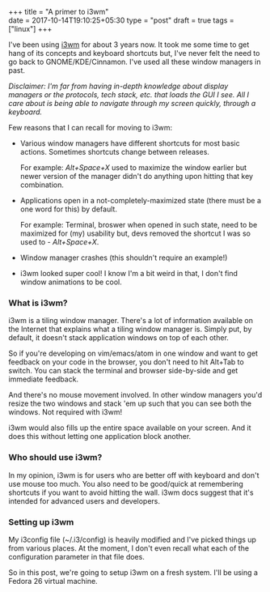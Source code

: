 +++
title = "A primer to i3wm"                           
date = 2017-10-14T19:10:25+05:30
type = "post"
draft = true
tags = ["linux"]
+++

I've been using [i3wm](https://i3wm.org/) for about 3 years now. It took me
some time to get hang of its concepts and keyboard shortcuts but, I've never
felt the need to go back to GNOME/KDE/Cinnamon. I've used all these window
managers in past.

*Disclaimer: I'm far from having in-depth knowledge about display managers or
the protocols, tech stack, etc. that loads the GUI I see. All I care about is
being able to navigate through my screen quickly, through a keyboard.*

Few reasons that I can recall for moving to i3wm:

- Various window managers have different shortcuts for most basic actions.
  Sometimes shortcuts change between releases. 

    For example: *Alt+Space+X* used to maximize the window earlier but newer
    version of the manager didn't do anything upon hitting that key
    combination.

- Applications open in a not-completely-maximized state (there must be a one
  word for this) by default.

    For example: Terminal, broswer when opened in such state, need to be
    maximized for (my) usability but, devs removed the shortcut I was so used
    to - *Alt+Space+X*.

- Window manager crashes (this shouldn't require an example!)

- i3wm looked super cool! I know I'm a bit weird in that, I don't find window
  animations to be cool.

### What is i3wm?

i3wm is a tiling window manager. There's a lot of information available on the
Internet that explains what a tiling window manager is. Simply put, by default,
it doesn't stack application windows on top of each other. 

So if you're developing on vim/emacs/atom in one window and want to get
feedback on your code in the browser, you don't need to hit Alt+Tab to switch.
You can stack the terminal and browser side-by-side and get immediate feedback.

And there's no mouse movement involved. In other window managers you'd resize
the two windows and stack 'em up such that you can see both the windows. Not
required with i3wm!

i3wm would also fills up the entire space available on your screen. And it does
this without letting one application block another. 

### Who should use i3wm?

In my opinion, i3wm is for users who are better off with keyboard and don't use
mouse too much. You also need to be good/quick at remembering shortcuts if you
want to avoid hitting the wall. i3wm docs suggest that it's intended for
advanced users and developers.

### Setting up i3wm

My i3config file (~/.i3/config) is heavily modified and I've picked things up
from various places. At the moment, I don't even recall what each of the
configuration parameter in that file does.

So in this post, we're going to setup i3wm on a fresh system. I'll be using a
Fedora 26 virtual machine.
